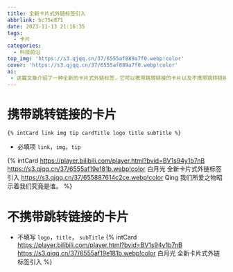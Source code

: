 ```yaml
---
title: 全新卡片式外链标签引入
abbrlink: bc75e871
date: 2023-11-13 21:16:35
tags: 
  - 卡片
categories:
  - 科技前沿
top_img: 'https://s3.qjqq.cn/37/6555af889a7f0.webp!color'
cover: 'https://s3.qjqq.cn/37/6555af889a7f0.webp!color'
ai: 
 - 这篇文章介绍了一种全新的卡片式外链标签，它可以携带跳转链接的卡片以及不携带跳转链接的卡片。其中，携带跳转链接的卡片必须填写新品主题，并采用全新的简洁风格，使卡片主题生动明朗且可爱。未填写新品主题的卡片则没有跳转链接。
---
```


# 携带跳转链接的卡片

``` 
{% intCard link img tip cardTitle logo title subTitle %}
```
- 必填项 `link`，`img`，`tip`
  
{% intCard https://player.bilibili.com/player.html?bvid=BV1s94y1b7nB https://s3.qjqq.cn/37/6555af19e181b.webp!color 白月光 全新卡片式外链标签引入 https://s3.qjqq.cn/37/655887614c2ce.webp!color Qing 我们所爱之物昭示着我们究竟是谁。 %}

# 不携带跳转链接的卡片

- 不填写 `logo`，`title`， `subTitle`
{% intCard https://player.bilibili.com/player.html?bvid=BV1s94y1b7nB https://s3.qjqq.cn/37/6555af19e181b.webp!color 白月光 全新卡片式外链标签引入  %}
